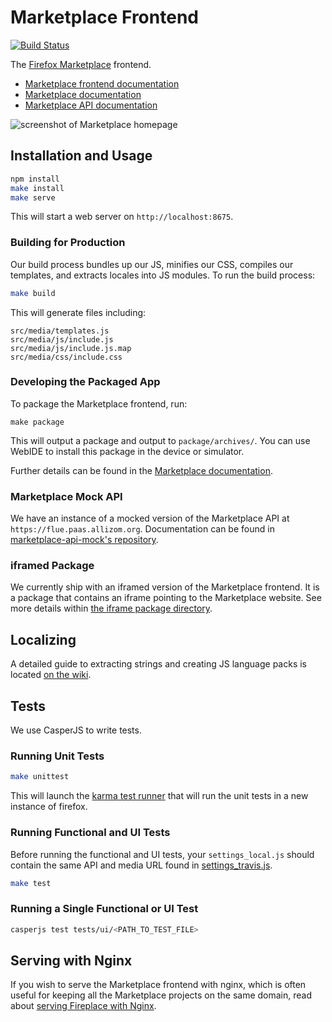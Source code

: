 # Marketplace Frontend

[![Build Status](https://travis-ci.org/mozilla/fireplace.svg?branch=master)](https://travis-ci.org/mozilla/fireplace)

The [Firefox Marketplace](https://marketplace.firefox.com) frontend.

- [Marketplace frontend documentation](https://marketplace-frontend.readthedocs.org)
- [Marketplace documentation](https://marketplace.readthedocs.org)
- [Marketplace API documentation](https://firefox-marketplace-api.readthedocs.org)

![screenshot of Marketplace homepage](https://cloud.githubusercontent.com/assets/203725/5194189/cd55c5f8-74be-11e4-8272-ce2ab4bc5af7.jpg "screenshot of Marketplace homepage")


## Installation and Usage

```bash
npm install
make install
make serve
```

This will start a web server on ```http://localhost:8675```.

### Building for Production

Our build process bundles up our JS, minifies our CSS, compiles our templates,
and extracts locales into JS modules. To run the build process:

```bash
make build
```

This will generate files including:

```
src/media/templates.js
src/media/js/include.js
src/media/js/include.js.map
src/media/css/include.css
```

### Developing the Packaged App

To package the Marketplace frontend, run:

```make package```

This will output a package and output to ```package/archives/```. You can use
WebIDE to install this package in the device or simulator.

Further details can be found in the
[Marketplace documentation](http://marketplace.readthedocs.org/latest/topics/package.html).

### Marketplace Mock API

We have an instance of a mocked version of the Marketplace API at
```https://flue.paas.allizom.org```. Documentation can be found in
[marketplace-api-mock's repository](https://github.com/mozilla/marketplace-api-mock/blob/master/README.md).

### iframed Package

We currently ship with an iframed version of the Marketplace frontend. It is
a package that contains an iframe pointing to the Marketplace website.
See more details within [the iframe package directory](https://github.com/mozilla/fireplace/blob/master/package/iframe).


## Localizing

A detailed guide to extracting strings and creating JS language packs is
located
[on the wiki](https://github.com/mozilla/commonplace/wiki/L10n#extracting-strings).


## Tests

We use CasperJS to write tests.

### Running Unit Tests

```bash
make unittest
```

This will launch the [karma test runner](https://karma-runner.github.io/) that
will run the unit tests in a new instance of firefox.

### Running Functional and UI Tests

Before running the functional and UI tests, your ```settings_local.js``` should
contain the same API and media URL found in [settings_travis.js](https://github.com/mozilla/fireplace/blob/master/tests/settings_travis.js).

```bash
make test
```

### Running a Single Functional or UI Test

```bash
casperjs test tests/ui/<PATH_TO_TEST_FILE>
```


## Serving with Nginx

If you wish to serve the Marketplace frontend with nginx, which is often
useful for keeping all the Marketplace projects on the same domain, read about
[serving Fireplace with Nginx](https://github.com/mozilla/fireplace/wiki/Using-Fireplace-with-Zamboni).
